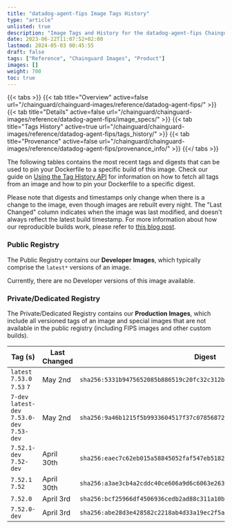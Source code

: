 ```yaml
---
title: "datadog-agent-fips Image Tags History"
type: "article"
unlisted: true
description: "Image Tags and History for the datadog-agent-fips Chainguard Image"
date: 2023-06-22T11:07:52+02:00
lastmod: 2024-05-03 00:45:55
draft: false
tags: ["Reference", "Chainguard Images", "Product"]
images: []
weight: 700
toc: true
---
```


{{< tabs >}}
{{< tab title="Overview" active=false url="/chainguard/chainguard-images/reference/datadog-agent-fips/" >}}
{{< tab title="Details" active=false url="/chainguard/chainguard-images/reference/datadog-agent-fips/image_specs/" >}}
{{< tab title="Tags History" active=true url="/chainguard/chainguard-images/reference/datadog-agent-fips/tags_history/" >}}
{{< tab title="Provenance" active=false url="/chainguard/chainguard-images/reference/datadog-agent-fips/provenance_info/" >}}
{{</ tabs >}}

The following tables contains the most recent tags and digests that can be used to pin your Dockerfile to a specific build of this image. Check our guide on [Using the Tag History API](/chainguard/chainguard-images/using-the-tag-history-api/) for information on how to fetch all tags from an image and how to pin your Dockerfile to a specific digest.

Please note that digests and timestamps only change when there is a change to the image, even though images are rebuilt every night. The "Last Changed" column indicates when the image was last modified, and doesn't always reflect the latest build timestamp. For more information about how our reproducible builds work, please refer to [this blog post](https://www.chainguard.dev/unchained/reproducing-chainguards-reproducible-image-builds).

### Public Registry
The Public Registry contains our **Developer Images**, which typically comprise the `latest*` versions of an image.

Currently, there are no Developer versions of this image available.

### Private/Dedicated Registry
The Private/Dedicated Registry contains our **Production Images**, which include all versioned tags of an image and special images that are not available in the public registry (including FIPS images and other custom builds).

| Tag (s)                                       | Last Changed | Digest                                                                    |
|-----------------------------------------------|--------------|---------------------------------------------------------------------------|
|  `latest` `7.53.0` `7.53` `7`                 | May 2nd      | `sha256:5331b9475652085b886519c20fc32c312b1798fada6d08055426340e0149cacb` |
|  `7-dev` `latest-dev` `7.53.0-dev` `7.53-dev` | May 2nd      | `sha256:9a46b1215f5b9933604517f37c078568728266b31cb5fa0f3a758677f1d6d98c` |
|  `7.52.1-dev` `7.52-dev`                      | April 30th   | `sha256:eaec7c62eb015a58845052faf547eb5182d83e211fc8413fdc4e2ab309dfad92` |
|  `7.52.1` `7.52`                              | April 30th   | `sha256:a3ae3cb4a2cddc40ce606a9d6c6063e26385dafc02b949dd4e48dd745524a30a` |
|  `7.52.0`                                     | April 3rd    | `sha256:bcf25966df4506936cedb2ad88c311a10b2aae1ef8ffe86aa3ca8e10fd983606` |
|  `7.52.0-dev`                                 | April 3rd    | `sha256:abe28d3e428582c2218ab4d33a19ec2f5a7031ef7f0b5466c278fa5f455e792e` |

